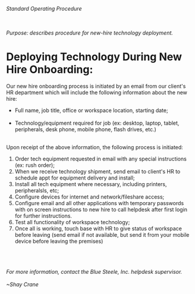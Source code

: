 *Standard Operating Procedure*<br><br><br>

*Purpose: describes procedure for new-hire technology deployment.*

# Deploying Technology During New Hire Onboarding:

Our new hire onboarding process is initiated by an email from our client's HR department which will include the following information about the new hire:<br> 

- Full name, job title, office or workspace location, starting date; <br><br> 
- Technology/equipment required for job (ex: desktop, laptop, tablet, peripherals, desk phone, mobile phone, flash drives, etc.)<br><br>


Upon receipt of the above information, the following process is initiated:<br> 

1.   Order tech equipment requested in email with any special instructions (ex: rush order); 
2.  When we receive technology shipment, send email to client's HR to schedule appt for equipment delivery and install; 
3.  Install all tech equipment where necessary, including printers, peripheralsls, etc; 
4.  Configure devices for internet and network/fileshare access; 
5.  Configure email and all other applications with temporary passwords with on screen instructions to new hire to call helpdesk after first login for further instructions. 
5. Test all functionality of workspace technology; 
6. Once all is working, touch base with HR to give status of workspace before leaving (send email if not available, but send it from your mobile device before leaving the premises)<br><br><br><br> 


*For more information, contact the Blue Steele, Inc. helpdesk supervisor.*<br><br> 
*~Shay Crane*
